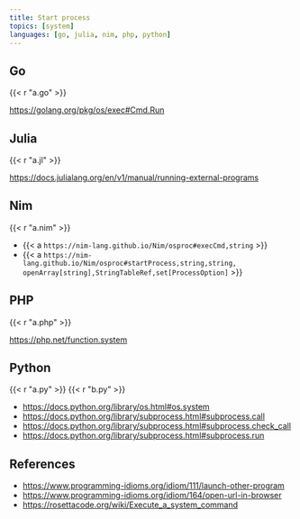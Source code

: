 ```yaml
---
title: Start process
topics: [system]
languages: [go, julia, nim, php, python]
---
```


## Go

{{< r "a.go" >}}

<https://golang.org/pkg/os/exec#Cmd.Run>

## Julia

{{< r "a.jl" >}}

<https://docs.julialang.org/en/v1/manual/running-external-programs>

## Nim

{{< r "a.nim" >}}

- {{< a `https://nim-lang.github.io/Nim/osproc#execCmd,string` >}}
- {{< a `https://nim-lang.github.io/Nim/osproc#startProcess,string,string,
   openArray[string],StringTableRef,set[ProcessOption]` >}}

## PHP

{{< r "a.php" >}}

<https://php.net/function.system>

## Python

{{< r "a.py" >}}
{{< r "b.py" >}}

- <https://docs.python.org/library/os.html#os.system>
- <https://docs.python.org/library/subprocess.html#subprocess.call>
- <https://docs.python.org/library/subprocess.html#subprocess.check_call>
- <https://docs.python.org/library/subprocess.html#subprocess.run>

## References

- <https://www.programming-idioms.org/idiom/111/launch-other-program>
- <https://www.programming-idioms.org/idiom/164/open-url-in-browser>
- <https://rosettacode.org/wiki/Execute_a_system_command>
